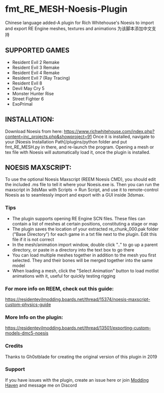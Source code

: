 # fmt_RE_MESH-Noesis-Plugin
Chinese language added-A plugin for Rich Whitehouse's Noesis to import and export RE Engine meshes, textures and animations
为该脚本添加中文支持

## SUPPORTED GAMES
- Resident Evil 2 Remake
- Resident Evil 3 Remake
- Resident Evil 4 Remake
- Resident Evil 7 (Ray Tracing)
- Resident Evil 8
- Devil May Cry 5
- Monster Hunter Rise
- Street Fighter 6
- ExoPrimal


## INSTALLATION:
Download Noesis from here: https://www.richwhitehouse.com/index.php?content=inc_projects.php&showproject=91
Once it is installed, navigate to your [Noesis Installation Path]/plugins/python folder and put fmt_RE_MESH.py in there, and re-launch the program.
Opening a mesh or tex file with Noesis will automatically load it, once the plugin is installed. 


## NOESIS MAXSCRIPT:
To use the optional Noesis Maxscript (REEM Noesis CMD), you should edit the included .ms file to tell it where your Noesis.exe is. 
Then you can run the maxscript in 3dsMax with Scripts -> Run Script, and use it to remote-control Noesis as to seamlessly import and export with a GUI inside 3dsmax.


### Tips
- The plugin supports opening RE Engine SCN files. These files can contain a list of meshes at certain positions, constituting a stage or map
- The plugin saves the location of your extracted re_chunk_000.pak folder ("Base Directory") for each game in a txt file next to the plugin. Edit this file if it is not correct
- In the mesh/animation import window, double click ".." to go up a parent directory, or paste in a directory into the text box to go there
- You can load multiple meshes together in addition to the mesh you first selected. They and their bones will be merged together into the same model
- When loading a mesh, click the "Select Animation" button to load motlist animations with it, useful for quickly testing rigging


### For more info on REEM, check out this guide:
https://residentevilmodding.boards.net/thread/15374/noesis-maxscript-custom-physics-guide


### More Info on the plugin:
https://residentevilmodding.boards.net/thread/13501/exporting-custom-models-dmc5-noesis


### Credits
Thanks to Gh0stblade for creating the original version of this plugin in 2019


### Support
If you have issues with the plugin, create an issue here or join [Modding Haven](https://discord.gg/acCRqRyUB2) and message me on Discord
